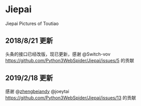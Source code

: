 # Jiepai

Jiepai Pictures of Toutiao

## 2018/8/21 更新

头条的接口已经改版，现已更新，感谢 @Switch-vov https://github.com/Python3WebSpider/Jiepai/issues/5 的贡献

## 2019/2/18 更新

感谢 @[zhengbeiandy](/zhengbeiandy) @joeytai https://github.com/Python3WebSpider/Jiepai/issues/13 的贡献
